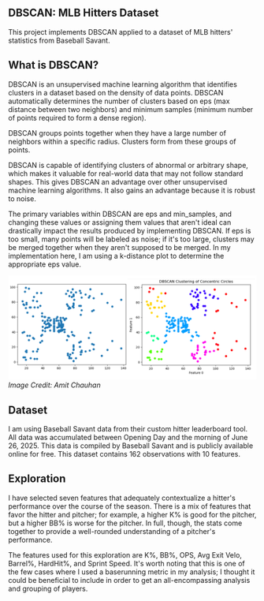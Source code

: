 ## DBSCAN: MLB Hitters Dataset

This project implements DBSCAN applied to a dataset of MLB hitters' statistics from Baseball Savant.

## What is DBSCAN?

DBSCAN is an unsupervised machine learning algorithm that identifies clusters in a dataset based on the density of data points. DBSCAN automatically determines the number of clusters based on eps (max distance between two neighbors) and minimum samples (minimum number of points required to form a dense region).

DBSCAN groups points together when they have a large number of neighbors within a specific radius. Clusters form from these groups of points.

DBSCAN is capable of identifying clusters of abnormal or arbitrary shape, which makes it valuable for real-world data that may not follow standard shapes. This gives DBSCAN an advantage over other unsupervised machine learning algorithms. It also gains an advantage because it is robust to noise.

The primary variables within DBSCAN are eps and min_samples, and changing these values or assigning them values that aren't ideal can drastically impact the results produced by implementing DBSCAN. If eps is too small, many points will be labeled as noise; if it's too large, clusters may be merged together when they aren't supposed to be merged. In my implementation here, I am using a k-distance plot to determine the appropriate eps value. 

![DBSCAN Visualization](dbscan_viz.png)
_Image Credit: Amit Chauhan_

## Dataset

I am using Baseball Savant data from their custom hitter leaderboard tool. All data was accumulated between Opening Day and the morning of June 26, 2025. This data is compiled by Baseball Savant and is publicly available online for free. This dataset contains 162 observations with 10 features. 

## Exploration

I have selected seven features that adequately contextualize a hitter's performance over the course of the season. There is a mix of features that favor the hitter and pitcher; for example, a higher K% is good for the pitcher, but a higher BB% is worse for the pitcher. In full, though, the stats come together to provide a well-rounded understanding of a pitcher's performance.

The features used for this exploration are K%, BB%, OPS, Avg Exit Velo, Barrel%, HardHit%, and Sprint Speed. It's worth noting that this is one of the few cases where I used a baserunning metric in my analysis; I thought it could be beneficial to include in order to get an all-encompassing analysis and grouping of players.
